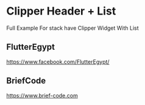 # Clipper Header + List

Full Example For stack have Clipper Widget With List

## FlutterEgypt
https://www.facebook.com/FlutterEgypt/

## BriefCode
https://www.brief-code.com
